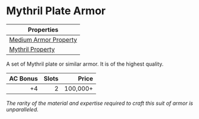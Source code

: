 # Mythril Plate Armor

| Properties                                                                  |
| --------------------------------------------------------------------------- |
| [Medium Armor Property](../../Armor%20Properties/Medium%20Armor%20Property.md) |
| [Mythril Property](../../Material%20Properties/Mythril%20Property.md)    |

A set of Mythril plate or similar armor. It is of the highest quality.

| AC Bonus | Slots |    Price |
| -------: | ----: | -------: |
|       +4 |     2 | 100,000+ |

*The rarity of the material and expertise required to craft this suit of armor is unparalleled.*
